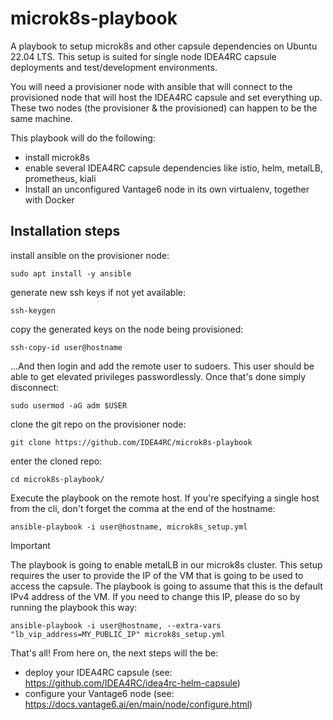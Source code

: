 # microk8s-playbook
A playbook to setup microk8s and other capsule dependencies on Ubuntu 22.04 LTS. This setup is suited for single node IDEA4RC capsule deployments and test/development environments.

You will need a provisioner node with ansible that will connect to the provisioned node  that will host the IDEA4RC capsule and set everything up. These two nodes (the provisioner & the provisioned) can happen to be the same machine.

This playbook will do the following:
- install microk8s
- enable several IDEA4RC capsule dependencies like istio, helm, metalLB, prometheus, kiali
- Install an unconfigured Vantage6 node in its own virtualenv, together with Docker

## Installation steps
install ansible on the provisioner node:
```
sudo apt install -y ansible
```

generate new ssh keys if not yet available:
```
ssh-keygen
```

copy the generated keys on the node being provisioned:
```
ssh-copy-id user@hostname
```

...And then login and add the remote user to sudoers. This user should be able to get elevated privileges passwordlessly. Once that's done simply disconnect:
```
sudo usermod -aG adm $USER
```

clone the git repo on the provisioner node:
```
git clone https://github.com/IDEA4RC/microk8s-playbook
```

enter the cloned repo:
```
cd microk8s-playbook/
```

Execute the playbook on the remote host. If you're specifying a single host from the cli, don't forget the comma at the end of the hostname:
```
ansible-playbook -i user@hostname, microk8s_setup.yml
```

> [!IMPORTANT]
> The playbook is going to enable metalLB in our microk8s cluster. This setup requires the user to provide the IP of the VM that is going to be used to access the capsule. The playbook is going to assume that this is the default IPv4 address of the VM. If you need to change this IP, please do so by running the playbook this way:
> ```
> ansible-playbook -i user@hostname, --extra-vars "lb_vip_address=MY_PUBLIC_IP" microk8s_setup.yml
> ```

That's all! From here on, the next steps will the be:
- deploy your IDEA4RC capsule (see: https://github.com/IDEA4RC/idea4rc-helm-capsule) 
- configure your Vantage6 node (see: https://docs.vantage6.ai/en/main/node/configure.html)
